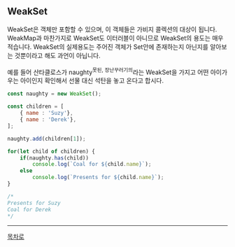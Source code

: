 ## WeakSet
WeakSet은 객체만 포함할 수 있으며, 이 객체들은 가비지 콜렉션의 대상이 됩니다. WeakMap과 마찬가지로 WeakSet도 이터러블이 아니므로 WeakSet의 용도는 매우 적습니다. WeakSet의 실제용도는 주어진 객체가 Set안에 존재하는지 아닌지를 알아보는 것뿐이라고 해도 과언이 아닙니다.

예를 들어 산타클로스가 naughty<sup>못된, 장난꾸러기의</sup>라는 WeakSet을 가지고 어떤 아이가 우는 아이인지 확인해서 선물 대신 석탄을 놓고 온다고 합시다.

~~~javascript
const naughty = new WeakSet();

const children = [
    { name : 'Suzy'},
    { name : 'Derek'},
];

naughty.add(children[1]);

for(let child of children) {
    if(naughty.has(child)) 
        console.log(`Coal for ${child.name}`);
    else
        console.log(`Presents for ${child.name}`);
}

/*
Presents for Suzy
Coal for Derek
*/
~~~

***
[목차로](../progressCheck.md)